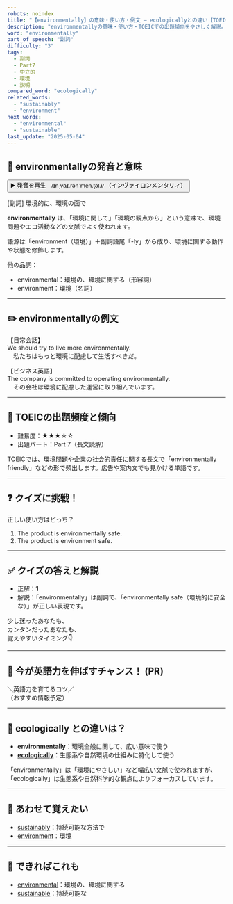 ```yaml
---
robots: noindex
title: "【environmentally】の意味・使い方・例文 ― ecologicallyとの違い【TOEIC英単語】"
description: "environmentallyの意味・使い方・TOEICでの出題傾向をやさしく解説。例文・クイズ付きでecologicallyとの違いもわかりやすく学べます。"
word: "environmentally"
part_of_speech: "副詞"
difficulty: "3"
tags:
  - 副詞
  - Part7
  - 中立的
  - 環境
  - 説明
compared_word: "ecologically"
related_words:
  - "sustainably"
  - "environment"
next_words:
  - "environmental"
  - "sustainable"
last_update: "2025-05-04"
---
```


## 🔰 environmentallyの発音と意味

<button class="play-audio" onclick="playTTS('environmentally')">
  <span class="play-audio-main">
    ▶️ 発音を再生　/ɪnˌvaɪ.rənˈmen.t̬əl.i/
  </span>
  <span class="play-audio-sub">
    （インヴァイロンメンタリィ）
  </span>
</button>

[副詞] 環境的に、環境の面で

**environmentally** は、「環境に関して」「環境の観点から」という意味で、環境問題やエコ活動などの文脈でよく使われます。

語源は「environment（環境）」＋副詞語尾「-ly」から成り、環境に関する動作や状態を修飾します。

他の品詞：  
- environmental：環境の、環境に関する（形容詞）
- environment：環境（名詞）

---

## ✏️ environmentallyの例文

【日常会話】  
We should try to live more environmentally.  
　私たちはもっと環境に配慮して生活すべきだ。

【ビジネス英語】  
The company is committed to operating environmentally.  
　その会社は環境に配慮した運営に取り組んでいます。

---

## 🎯 TOEICの出題頻度と傾向

- 難易度：★★★☆☆
- 出題パート：Part 7（長文読解）

TOEICでは、環境問題や企業の社会的責任に関する長文で「environmentally friendly」などの形で頻出します。広告や案内文でも見かける単語です。

---

## ❓ クイズに挑戦！

正しい使い方はどっち？

1. The product is environmentally safe.  
2. The product is environment safe.

---

## ✅ クイズの答えと解説

- 正解：**1**
- 解説：「environmentally」は副詞で、「environmentally safe（環境的に安全な）」が正しい表現です。

少し迷ったあなたも、  
カンタンだったあなたも、  
覚えやすいタイミング👇️

---

## 🚀 今が英語力を伸ばすチャンス！ (PR)

<div class="info-center">
＼英語力を育てるコツ／<br>  
（おすすめ情報予定）
</div>

---

## 🤔  ecologically との違いは？

- **environmentally**：環境全般に関して、広い意味で使う
- **[ecologically](/ecologically)**：生態系や自然環境の仕組みに特化して使う

「environmentally」は「環境にやさしい」など幅広い文脈で使われますが、「ecologically」は生態系や自然科学的な観点によりフォーカスしています。

---

## 🧩 あわせて覚えたい

- [sustainably](/sustainably)：持続可能な方法で
- [environment](/environment)：環境

---

## 📖 できればこれも

- [environmental](/environmental)：環境の、環境に関する
- [sustainable](/sustainable)：持続可能な

<!-- cvid: aid31_bid04 -->
